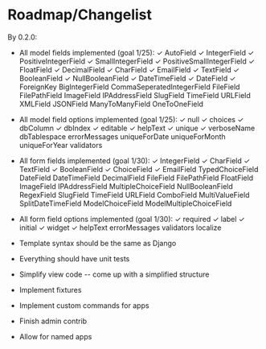 Roadmap/Changelist
====================================


By 0.2.0:

* All model fields implemented (goal 1/25):
✓ AutoField
✓ IntegerField
✓ PositiveIntegerField
✓ SmallIntegerField
✓ PositiveSmallIntegerField
✓ FloatField
✓ DecimalField
✓ CharField
✓ EmailField
✓ TextField
✓ BooleanField
✓ NullBooleanField
✓ DateTimeField
✓ DateField
✓ ForeignKey
BigIntegerField
CommaSeperatedIntegerField
FileField
FilePathField
ImageField
IPAddressField
SlugField
TimeField
URLField
XMLField
JSONField
ManyToManyField
OneToOneField
 
* All model field options implemented (goal 1/25):
✓ null
✓ choices
✓ dbColumn
✓ dbIndex
✓ editable
✓ helpText
✓ unique
✓ verboseName
dbTablespace
errorMessages
uniqueForDate
uniqueForMonth
uniqueForYear
validators

* All form fields implemented (goal 1/30):
✓ IntegerField
✓ CharField
✓ TextField
✓ BooleanField
✓ ChoiceField
✓ EmailField
TypedChoiceField
DateField
DateTimeField
DecimalField
FileField
FilePathField
FloatField
ImageField
IPAddressField
MultipleChoiceField
NullBooleanField
RegexField
SlugField
TimeField
URLField
ComboField
MultiValueField
SplitDateTimeField
ModelChoiceField
ModelMultipleChoiceField

* All form field options implemented (goal 1/30):
✓ required
✓ label
✓ initial
✓ widget
✓ helpText
errorMessages
validators
localize

* Template syntax should be the same as Django
* Everything should have unit tests
* Simplify view code -- come up with a simplified structure
* Implement fixtures
* Implement custom commands for apps
* Finish admin contrib
* Allow for named apps